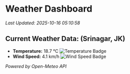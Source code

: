 
# Weather Dashboard

_Last Updated: 2025-10-16 05:10:58_

## Current Weather Data: (Srinagar, JK)
- **Temperature:** 18.7 °C ![Temperature Badge](https://img.shields.io/badge/Temperature-Low%20Temp-blue)
- **Wind Speed:** 4.1 km/h ![Wind Speed Badge](https://img.shields.io/badge/Wind%20Speed-Light%20Wind-blue)

*Powered by Open-Meteo API*

